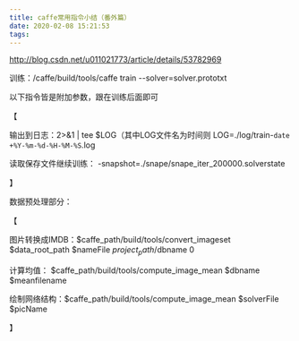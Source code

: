 ```yaml
---
title: caffe常用指令小结（番外篇）
date: 2020-02-08 15:21:53
tags:
---
```

<http://blog.csdn.net/u011021773/article/details/53782969>  

训练：/caffe/build/tools/caffe train --solver=solver.prototxt

以下指令皆是附加参数，跟在训练后面即可

【

输出到日志：2>&1 | tee $LOG（其中LOG文件名为时间则 LOG=./log/train-`date
+%Y-%m-%d-%H-%M-%S`.log

读取保存文件继续训练： -snapshot=./snape/snape_iter_200000.solverstate

】

  

数据预处理部分：

【

图片转换成IMDB：$caffe_path/build/tools/convert_imageset $data_root_path $nameFile
$project_path/$dbname 0

计算均值： $caffe_path/build/tools/compute_image_mean $dbname $meanfilename

绘制网络结构：$caffe_path/build/tools/compute_image_mean $solverFile $picName

】

